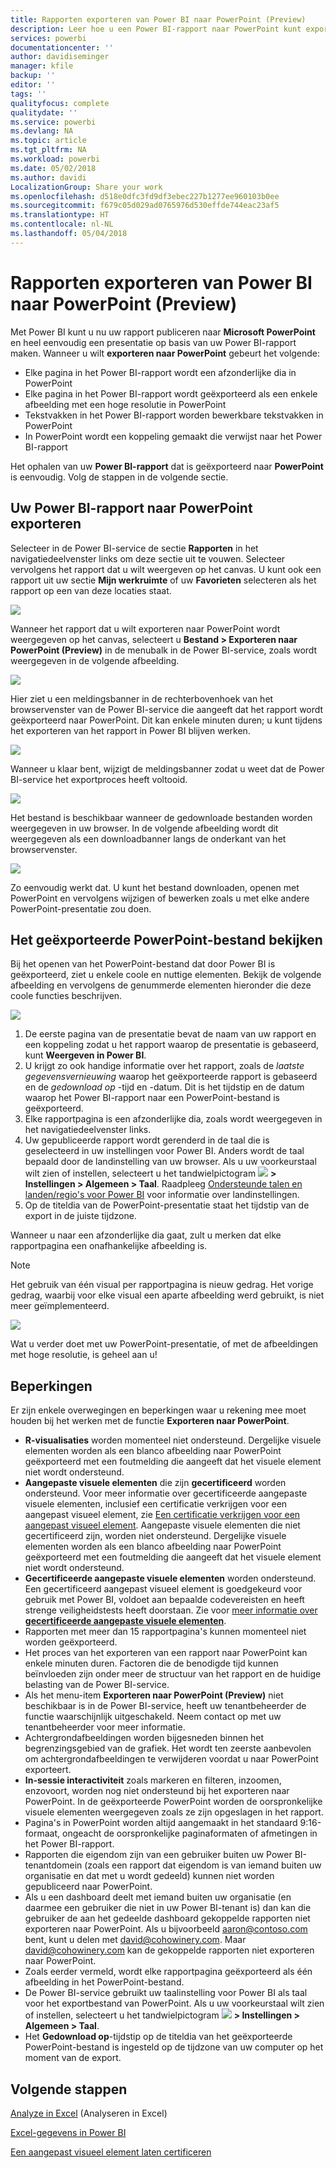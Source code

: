 ```yaml
---
title: Rapporten exporteren van Power BI naar PowerPoint (Preview)
description: Leer hoe u een Power BI-rapport naar PowerPoint kunt exporteren.
services: powerbi
documentationcenter: ''
author: davidiseminger
manager: kfile
backup: ''
editor: ''
tags: ''
qualityfocus: complete
qualitydate: ''
ms.service: powerbi
ms.devlang: NA
ms.topic: article
ms.tgt_pltfrm: NA
ms.workload: powerbi
ms.date: 05/02/2018
ms.author: davidi
LocalizationGroup: Share your work
ms.openlocfilehash: d518e0dfc3fd9df3ebec227b1277ee960103b0ee
ms.sourcegitcommit: f679c05d029ad0765976d530effde744eac23af5
ms.translationtype: HT
ms.contentlocale: nl-NL
ms.lasthandoff: 05/04/2018
---
```

# <a name="export-reports-from-power-bi-to-powerpoint-preview"></a>Rapporten exporteren van Power BI naar PowerPoint (Preview)
Met Power BI kunt u nu uw rapport publiceren naar **Microsoft PowerPoint** en heel eenvoudig een presentatie op basis van uw Power BI-rapport maken. Wanneer u wilt **exporteren naar PowerPoint** gebeurt het volgende:

* Elke pagina in het Power BI-rapport wordt een afzonderlijke dia in PowerPoint
* Elke pagina in het Power BI-rapport wordt geëxporteerd als een enkele afbeelding met een hoge resolutie in PowerPoint
* Tekstvakken in het Power BI-rapport worden bewerkbare tekstvakken in PowerPoint
* In PowerPoint wordt een koppeling gemaakt die verwijst naar het Power BI-rapport

Het ophalen van uw **Power BI-rapport** dat is geëxporteerd naar **PowerPoint** is eenvoudig. Volg de stappen in de volgende sectie.

## <a name="how-to-export-your-power-bi-report-to-powerpoint"></a>Uw Power BI-rapport naar PowerPoint exporteren
Selecteer in de Power BI-service de sectie **Rapporten** in het navigatiedeelvenster links om deze sectie uit te vouwen. Selecteer vervolgens het rapport dat u wilt weergeven op het canvas. U kunt ook een rapport uit uw sectie **Mijn werkruimte** of uw **Favorieten** selecteren als het rapport op een van deze locaties staat.

![](media/service-publish-to-powerpoint/powerbi_to_powerpoint_0.png)

Wanneer het rapport dat u wilt exporteren naar PowerPoint wordt weergegeven op het canvas, selecteert u **Bestand > Exporteren naar PowerPoint (Preview)** in de menubalk in de Power BI-service, zoals wordt weergegeven in de volgende afbeelding.

![](media/service-publish-to-powerpoint/powerbi_to_powerpoint_1.png)

Hier ziet u een meldingsbanner in de rechterbovenhoek van het browservenster van de Power BI-service die aangeeft dat het rapport wordt geëxporteerd naar PowerPoint. Dit kan enkele minuten duren; u kunt tijdens het exporteren van het rapport in Power BI blijven werken.

![](media/service-publish-to-powerpoint/powerbi_to_powerpoint_2.png)

Wanneer u klaar bent, wijzigt de meldingsbanner zodat u weet dat de Power BI-service het exportproces heeft voltooid.

![](media/service-publish-to-powerpoint/powerbi_to_powerpoint_3.png)

Het bestand is beschikbaar wanneer de gedownloade bestanden worden weergegeven in uw browser. In de volgende afbeelding wordt dit weergegeven als een downloadbanner langs de onderkant van het browservenster.

![](media/service-publish-to-powerpoint/powerbi_to_powerpoint_4.png)

Zo eenvoudig werkt dat. U kunt het bestand downloaden, openen met PowerPoint en vervolgens wijzigen of bewerken zoals u met elke andere PowerPoint-presentatie zou doen.

## <a name="checking-out-your-exported-powerpoint-file"></a>Het geëxporteerde PowerPoint-bestand bekijken
Bij het openen van het PowerPoint-bestand dat door Power BI is geëxporteerd, ziet u enkele coole en nuttige elementen. Bekijk de volgende afbeelding en vervolgens de genummerde elementen hieronder die deze coole functies beschrijven.

![](media/service-publish-to-powerpoint/powerbi_to_powerpoint_5.png)

1. De eerste pagina van de presentatie bevat de naam van uw rapport en een koppeling zodat u het rapport waarop de presentatie is gebaseerd, kunt **Weergeven in Power BI**.
2. U krijgt zo ook handige informatie over het rapport, zoals de *laatste gegevensvernieuwing* waarop het geëxporteerde rapport is gebaseerd en de *gedownload op* -tijd en -datum. Dit is het tijdstip en de datum waarop het Power BI-rapport naar een PowerPoint-bestand is geëxporteerd.
3. Elke rapportpagina is een afzonderlijke dia, zoals wordt weergegeven in het navigatiedeelvenster links.
4. Uw gepubliceerde rapport wordt gerenderd in de taal die is geselecteerd in uw instellingen voor Power BI. Anders wordt de taal bepaald door de landinstelling van uw browser. Als u uw voorkeurstaal wilt zien of instellen, selecteert u het tandwielpictogram ![](media/service-report-subscribe/power-bi-settings-icon.png) **> Instellingen > Algemeen > Taal**. Raadpleeg [Ondersteunde talen en landen/regio's voor Power BI](supported-languages-countries-regions.md) voor informatie over landinstellingen.
5. Op de titeldia van de PowerPoint-presentatie staat het tijdstip van de export in de juiste tijdzone.

Wanneer u naar een afzonderlijke dia gaat, zult u merken dat elke rapportpagina een onafhankelijke afbeelding is.

>[!NOTE]
> Het gebruik van één visual per rapportpagina is nieuw gedrag. Het vorige gedrag, waarbij voor elke visual een aparte afbeelding werd gebruikt, is niet meer geïmplementeerd. 
 

![](media/service-publish-to-powerpoint/powerbi_to_powerpoint_6.png)

Wat u verder doet met uw PowerPoint-presentatie, of met de afbeeldingen met hoge resolutie, is geheel aan u!

## <a name="limitations"></a>Beperkingen
Er zijn enkele overwegingen en beperkingen waar u rekening mee moet houden bij het werken met de functie **Exporteren naar PowerPoint**.

* **R-visualisaties** worden momenteel niet ondersteund. Dergelijke visuele elementen worden als een blanco afbeelding naar PowerPoint geëxporteerd met een foutmelding die aangeeft dat het visuele element niet wordt ondersteund.
* **Aangepaste visuele elementen** die zijn **gecertificeerd** worden ondersteund. Voor meer informatie over gecertificeerde aangepaste visuele elementen, inclusief een certificatie verkrijgen voor een aangepast visueel element, zie [Een certificatie verkrijgen voor een aangepast visueel element](power-bi-custom-visuals-certified.md). Aangepaste visuele elementen die niet gecertificeerd zijn, worden niet ondersteund. Dergelijke visuele elementen worden als een blanco afbeelding naar PowerPoint geëxporteerd met een foutmelding die aangeeft dat het visuele element niet wordt ondersteund.
* **Gecertificeerde aangepaste visuele elementen** worden ondersteund. Een gecertificeerd aangepast visueel element is goedgekeurd voor gebruik met Power BI, voldoet aan bepaalde codevereisten en heeft strenge veiligheidstests heeft doorstaan. Zie voor [meer informatie over **gecertificeerde aangepaste visuele elementen**](power-bi-custom-visuals-certified.md).
* Rapporten met meer dan 15 rapportpagina's kunnen momenteel niet worden geëxporteerd.
* Het proces van het exporteren van een rapport naar PowerPoint kan enkele minuten duren. Factoren die de benodigde tijd kunnen beïnvloeden zijn onder meer de structuur van het rapport en de huidige belasting van de Power BI-service.
* Als het menu-item **Exporteren naar PowerPoint (Preview)** niet beschikbaar is in de Power BI-service, heeft uw tenantbeheerder de functie waarschijnlijk uitgeschakeld. Neem contact op met uw tenantbeheerder voor meer informatie.
* Achtergrondafbeeldingen worden bijgesneden binnen het begrenzingsgebied van de grafiek. Het wordt ten zeerste aanbevolen om achtergrondafbeeldingen te verwijderen voordat u naar PowerPoint exporteert.
* **In-sessie interactiviteit** zoals markeren en filteren, inzoomen, enzovoort, worden nog niet ondersteund bij het exporteren naar PowerPoint. In de geëxporteerde PowerPoint worden de oorspronkelijke visuele elementen weergegeven zoals ze zijn opgeslagen in het rapport.
* Pagina's in PowerPoint worden altijd aangemaakt in het standaard 9:16-formaat, ongeacht de oorspronkelijke paginaformaten of afmetingen in het Power BI-rapport.
* Rapporten die eigendom zijn van een gebruiker buiten uw Power BI-tenantdomein (zoals een rapport dat eigendom is van iemand buiten uw organisatie en dat met u wordt gedeeld) kunnen niet worden gepubliceerd naar PowerPoint.
* Als u een dashboard deelt met iemand buiten uw organisatie (en daarmee een gebruiker die niet in uw Power BI-tenant is) dan kan die gebruiker de aan het gedeelde dashboard gekoppelde rapporten niet exporteren naar PowerPoint. Als u bijvoorbeeld aaron@contoso.com bent, kunt u delen met david@cohowinery.com. Maar david@cohowinery.com kan de gekoppelde rapporten niet exporteren naar PowerPoint.
* Zoals eerder vermeld, wordt elke rapportpagina geëxporteerd als één afbeelding in het PowerPoint-bestand.
* De Power BI-service gebruikt uw taalinstelling voor Power BI als taal voor het exportbestand van PowerPoint. Als u uw voorkeurstaal wilt zien of instellen, selecteert u het tandwielpictogram ![](media/service-report-subscribe/power-bi-settings-icon.png) **> Instellingen > Algemeen > Taal**.
* Het **Gedownload op**-tijdstip op de titeldia van het geëxporteerde PowerPoint-bestand is ingesteld op de tijdzone van uw computer op het moment van de export.

## <a name="next-steps"></a>Volgende stappen
[Analyze in Excel](service-analyze-in-excel.md) (Analyseren in Excel)

[Excel-gegevens in Power BI](service-excel-workbook-files.md)

[Een aangepast visueel element laten certificeren](power-bi-custom-visuals-certified.md)

